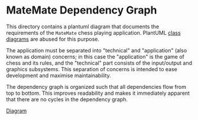 # MateMate Dependency Graph

This directory contains a plantuml diagram that documents the requirements of the `MateMate` chess playing application. PlantUML [class diagrams](https://plantuml.com/class-diagram) are abused for this purpose.

The application must be separated into "technical" and "application" (also known as domain) concerns; in this case the "application" is the game of chess and its rules, and the "technical" part consists of the input/output and graphics subsystems. This separation of concerns is intended to ease development and maximise maintainability.

The dependency graph is organized such that all dependencies flow from top to bottom. This improves readability and makes it immediately apparent that there are no cycles in the dependency graph.

[Diagram](mate-mate-dependency-graph.pdf)
